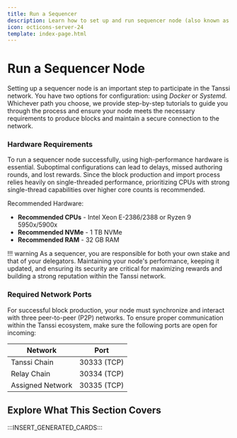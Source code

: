 ```yaml
---
title: Run a Sequencer
description: Learn how to set up and run sequencer node (also known as block producers or collators) using Docker or Systemd to participate in the protocol.
icon: octicons-server-24
template: index-page.html
---
```


# Run a Sequencer Node

Setting up a sequencer node is an important step to participate in the Tanssi network. You have two options for configuration: using _Docker_ or _Systemd._ Whichever path you choose, we provide step-by-step tutorials to guide you through the process and ensure your node meets the necessary requirements to produce blocks and maintain a secure connection to the network.

### Hardware Requirements

To run a sequencer node successfully, using high-performance hardware is essential. Suboptimal configurations can lead to delays, missed authoring rounds, and lost rewards. Since the block production and import process relies heavily on single-threaded performance, prioritizing CPUs with strong single-thread capabilities over higher core counts is recommended.

Recommended Hardware:

- **Recommended CPUs** - Intel Xeon E-2386/2388 or Ryzen 9 5950x/5900x
- **Recommended NVMe** - 1 TB NVMe
- **Recommended RAM** - 32 GB RAM

!!! warning 
    As a sequencer, you are responsible for both your own stake and that of your delegators. Maintaining your node's performance, keeping it updated, and ensuring its security are critical for maximizing rewards and building a strong reputation within the Tanssi network.

### Required Network Ports

For successful block production, your node must synchronize and interact with three peer-to-peer (P2P) networks. To ensure proper communication within the Tanssi ecosystem, make sure the following ports are open for incoming:

| Network            | Port         |
|---------------------|--------------|
| Tanssi Chain       | 30333 (TCP)  |
| Relay Chain        | 30334 (TCP)  |
| Assigned Network  | 30335 (TCP)  |


## Explore What This Section Covers

:::INSERT_GENERATED_CARDS::: 
